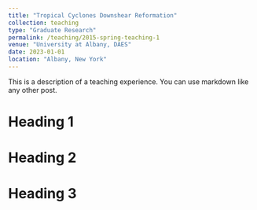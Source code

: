 ```yaml
---
title: "Tropical Cyclones Downshear Reformation"
collection: teaching
type: "Graduate Research"
permalink: /teaching/2015-spring-teaching-1
venue: "University at Albany, DAES"
date: 2023-01-01
location: "Albany, New York"
---
```


This is a description of a teaching experience. You can use markdown like any other post.

Heading 1
======

Heading 2
======

Heading 3
======
